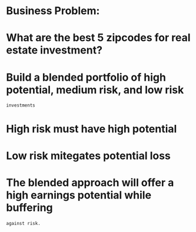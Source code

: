 # 


# Business Problem:
#   What are the best 5 zipcodes for real estate investment?
#   Build a blended portfolio of high potential, medium risk, and low risk
    investments
#   High risk must have high potential
#   Low risk mitegates potential loss
#   The blended approach will offer a high earnings potential while buffering
    against risk.